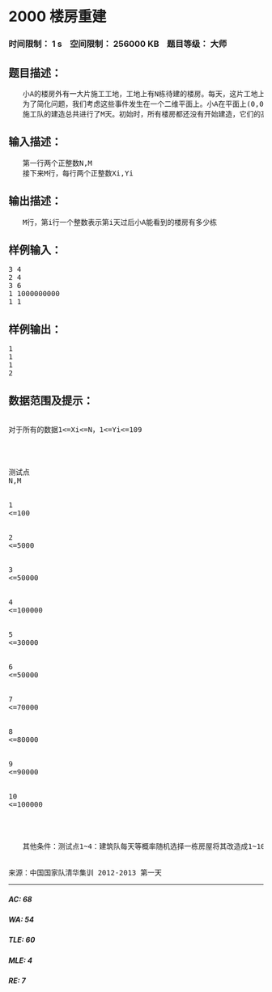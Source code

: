 # 2000 楼房重建   
### 时间限制： 1 s&nbsp;&nbsp;&nbsp;&nbsp;空间限制： 256000 KB&nbsp;&nbsp;&nbsp;&nbsp;题目等级： 大师  
## 题目描述：  

<pre>
　　小A的楼房外有一大片施工工地，工地上有N栋待建的楼房。每天，这片工地上的房子拆了又建、建了又拆。他经常无聊地看着窗外发呆，数自己能够看到多少栋房子。  
　　为了简化问题，我们考虑这些事件发生在一个二维平面上。小A在平面上(0,0)点的位置，第i栋楼房可以用一条连接(i,0)和(i,Hi)的线段表示，其中Hi为第i栋楼房的高度。如果这栋楼房上任何一个高度大于0的点与(0,0)的连线没有与之前的线段相交，那么这栋楼房就被认为是可见的。  
　　施工队的建造总共进行了M天。初始时，所有楼房都还没有开始建造，它们的高度均为0。在第i天，建筑队将会将横坐标为Xi的房屋的高度变为Yi(高度可以比原来大---修建，也可以比原来小---拆除，甚至可以保持不变---建筑队这天什么事也没做)。请你帮小A数数每天在建筑队完工之后，他能看到多少栋楼房？
</pre>
  
  
## 输入描述：  

<pre>
　　第一行两个正整数N,M  
　　接下来M行，每行两个正整数Xi,Yi
</pre>
  
  
## 输出描述：  

<pre>
　　M行，第i行一个整数表示第i天过后小A能看到的楼房有多少栋
</pre>
  
  
## 样例输入：  

<pre>
3 4  
2 4  
3 6  
1 1000000000  
1 1
</pre>
  
  
## 样例输出：  

<pre>
1  
1  
1  
2
</pre>
  
  
## 数据范围及提示：  

<pre>

对于所有的数据1<=Xi<=N，1<=Yi<=109  




测试点
N,M


1
<=100


2
<=5000


3
<=50000


4
<=100000


5
<=30000


6
<=50000


7
<=70000


8
<=80000


9
<=90000


10
<=100000




　　其他条件：测试点1~4：建筑队每天等概率随机选择一栋房屋将其改造成1~109内的等概率随机高度。测试点5~10：无。

 
来源：中国国家队清华集训 2012-2013 第一天
</pre>
  
  
***  

##### AC: 68  
##### WA: 54  
##### TLE: 60  
##### MLE: 4  
##### RE: 7  
